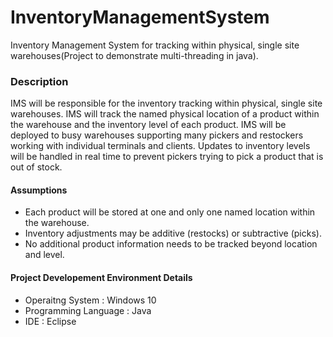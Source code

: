 # InventoryManagementSystem
Inventory Management System for tracking within physical, single site warehouses(Project to demonstrate multi-threading in java).

<h3>Description</h3>
IMS will be responsible for the inventory tracking within physical, single site warehouses. IMS will track the named physical location of a product within the warehouse and the inventory level of each product. IMS will be deployed to busy warehouses supporting many pickers and restockers working with individual terminals and clients. Updates to inventory levels will be handled in real time to prevent pickers trying to pick a product that is out of stock.

<h4>Assumptions</h4>
<ul>
  <li>Each product will be stored at one and only one named location within the warehouse.</li>
  <li>Inventory adjustments may be additive (restocks) or subtractive (picks).</li>
  <li>No additional product information needs to be tracked beyond location and level.</li>
</ul>

<h4>Project Developement Environment Details</h4>
<ul>
  <li>Operaitng System : Windows 10</li>
  <li>Programming Language : Java</li>
  <li>IDE : Eclipse</li>
</ul>
